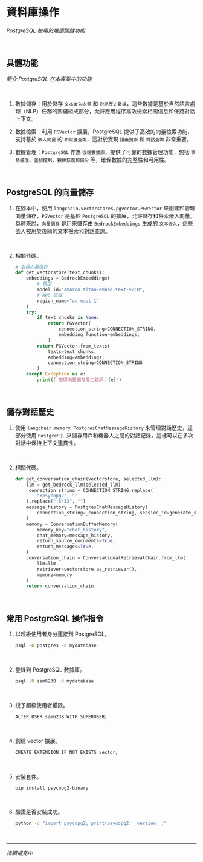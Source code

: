 # 資料庫操作

_PostgreSQL 被用於幾個關鍵功能_

<br>

## 具體功能

_簡介 PostgreSQL 在本專案中的功能_

<br>

1. 數據儲存：用於儲存 `文本嵌入向量` 和 `對話歷史數據`，這些數據是基於自然語言處理（NLP）任務的關鍵組成部分，允許應用程序高效檢索相關信息和保持對話上下文。

2. 數據檢索：利用 `PGVector` 擴展，PostgreSQL 提供了高效的向量檢索功能，支持基於 `嵌入向量` 的 `相似度查詢`，這對於實現 `語義搜索` 和 `對話查詢` 非常重要。

3. 數據管理：`PostgreSQL` 作為 `後端數據庫`，提供了可靠的數據管理功能，包括 `事務處理`、`並發控制`、`數據恢復和備份` 等，確保數據的完整性和可用性。

<br>

## PostgreSQL 的向量儲存

1. 在腳本中，使用 `langchain.vectorstores.pgvector.PGVector` 來創建和管理向量儲存，`PGVector` 是基於 `PostgreSQL` 的擴展，允許儲存和檢索嵌入向量。具體來說，`向量儲存` 是用來儲存由 `BedrockEmbeddings` 生成的 `文本嵌入`，這些嵌入被用於後續的文本檢索和對話查詢。

<br>

2. 相關代碼。

    ```python
    # 取得向量儲存
    def get_vectorstore(text_chunks):
        embeddings = BedrockEmbeddings(
            # 模型
            model_id="amazon.titan-embed-text-v2:0",
            # AWS 區域
            region_name="us-east-1"
        )
        try:
            if text_chunks is None:
                return PGVector(
                    connection_string=CONNECTION_STRING,
                    embedding_function=embeddings,
                )
            return PGVector.from_texts(
                texts=text_chunks,
                embedding=embeddings,
                connection_string=CONNECTION_STRING
            )
        except Exception as e:
            print(f'取得向量儲存發生錯誤：{e}')
    ```

<br>

## 儲存對話歷史

1. 使用 `langchain.memory.PostgresChatMessageHistory` 來管理對話歷史，這部分使用 `PostgreSQL` 來儲存用戶和機器人之間的對話記錄，這樣可以在多次對話中保持上下文連貫性。

<br>

2. 相關代碼。

    ```python
    def get_conversation_chain(vectorstore, selected_llm):
        llm = get_bedrock_llm(selected_llm)
        _connection_string = CONNECTION_STRING.replace(
            "+psycopg2", ""
        ).replace(":5432", "")
        message_history = PostgresChatMessageHistory(
            connection_string=_connection_string, session_id=generate_session_id()
        )
        memory = ConversationBufferMemory(
            memory_key="chat_history",
            chat_memory=message_history,
            return_source_documents=True,
            return_messages=True,
        )
        conversation_chain = ConversationalRetrievalChain.from_llm(
            llm=llm,
            retriever=vectorstore.as_retriever(),
            memory=memory
        )
        return conversation_chain
    ```

<br>

## 常用 PostgreSQL 操作指令

1. 以超級使用者身分連接到 PostgreSQL。

    ```bash
    psql -U postgres -d mydatabase
    ```

<br>

2. 登錄到 PostgreSQL 數據庫。

    ```bash
    psql -U sam6238 -d mydatabase
    ```

<br>

3. 授予超級使用者權限。

    ```bash
    ALTER USER sam6238 WITH SUPERUSER;
    ```

<br>

4. 創建 vector 擴展。

    ```bash
    CREATE EXTENSION IF NOT EXISTS vector;
    ```

<br>

5. 安裝套件。

    ```bash
    pip install psycopg2-binary
    ```

<br>

6. 驗證是否安裝成功。

    ```bash
    python -c "import psycopg2; print(psycopg2.__version__)"
    ```

<br>

___

_持續補充中_